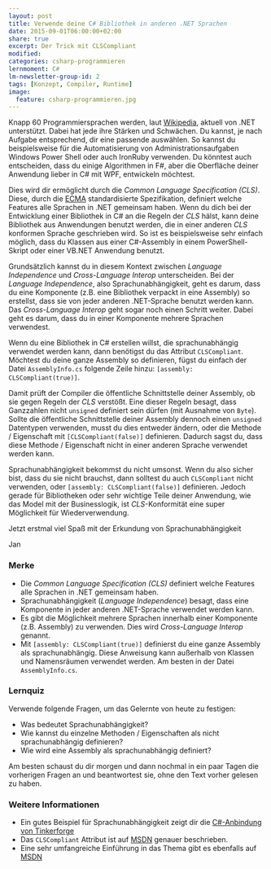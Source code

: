 ```yaml
---
layout: post
title: Verwende deine C# Bibliothek in anderen .NET Sprachen
date: 2015-09-01T06:00:00+02:00
share: true
excerpt: Der Trick mit CLSCompliant
modified:
categories: csharp-programmieren
lernmoment: C#
lm-newsletter-group-id: 2
tags: [Konzept, Compiler, Runtime]
image:
  feature: csharp-programmieren.jpg
---
```


Knapp 60 Programmiersprachen werden, laut [Wikipedia](https://de.wikipedia.org/wiki/Liste_von_.NET-Sprachen), aktuell von .NET unterstützt. Dabei hat jede ihre Stärken und Schwächen. Du kannst, je nach Aufgabe entsprechend, dir eine passende auswählen. So kannst du beispielsweise für die Automatisierung von Administrationsaufgaben Windows Power Shell oder auch IronRuby verwenden. Du könntest auch entscheiden, dass du einige Algorithmen in F#, aber die Oberfläche deiner Anwendung lieber in C# mit WPF, entwickeln möchtest.

Dies wird dir ermöglicht durch die *Common Language Specification (CLS)*. Diese, durch die [ECMA](http://www.ecma-international.org/publications/standards/Ecma-335.htm) standardisierte Spezifikation, definiert welche Features alle Sprachen in .NET gemeinsam haben. Wenn du dich bei der Entwicklung einer Bibliothek in C# an die Regeln der *CLS* hälst, kann deine Bibliothek aus Anwendungen benutzt werden, die in einer anderen *CLS* konformen Sprache geschrieben wird. So ist es beispielsweise sehr einfach möglich, dass du Klassen aus einer C#-Assembly in einem PowerShell-Skript oder einer VB.NET Anwendung benutzt.

Grundsätzlich kannst du in diesem Kontext zwischen *Language Independence* und *Cross-Language Interop* unterscheiden. Bei der *Language Independence*, also Sprachunabhängigkeit, geht es darum, dass du eine Komponente (z.B. eine Bibliothek verpackt in eine Assembly) so erstellst, dass sie von jeder anderen .NET-Sprache benutzt werden kann. Das *Cross-Language Interop* geht sogar noch einen Schritt weiter. Dabei geht es darum, dass du in einer Komponente mehrere Sprachen verwendest.

Wenn du eine Bibliothek in C# erstellen willst, die sprachunabhängig verwendet werden kann, dann benötigst du das Attribut `CLSCompliant`. Möchtest du deine ganze Assembly so definieren, fügst du einfach der Datei `AssemblyInfo.cs` folgende Zeile hinzu: `[assembly: CLSCompliant(true)]`.

Damit prüft der Compiler die öffentliche Schnittstelle deiner Assembly, ob sie gegen Regeln der *CLS* verstößt. Eine dieser Regeln besagt, dass Ganzzahlen nicht `unsigned` definiert sein dürfen (mit Ausnahme von `Byte`). Sollte die öffentliche Schnittstelle deiner Assembly dennoch einen `unsigned` Datentypen verwenden, musst du dies entweder ändern, oder die Methode / Eigenschaft mit `[CLSCompliant(false)]` definieren. Dadurch sagst du, dass diese Methode / Eigenschaft nicht in einer anderen Sprache verwendet werden kann.

Sprachunabhängigkeit bekommst du nicht umsonst. Wenn du also sicher bist, dass du sie nicht brauchst, dann solltest du auch `CLSCompliant` nicht verwenden, oder `[assembly: CLSCompliant(false)]` definieren. Jedoch gerade für Bibliotheken oder sehr wichtige Teile deiner Anwendung, wie das Model mit der Businesslogik, ist *CLS*-Konformität eine super Möglichkeit für Wiederverwendung.

Jetzt erstmal viel Spaß mit der Erkundung von Sprachunabhängigkeit

Jan


### Merke

-	Die *Common Language Specification (CLS)* definiert welche Features alle Sprachen in .NET gemeinsam haben.
-	Sprachunabhängigkeit (*Language Independence*) besagt, dass eine Komponente in jeder anderen .NET-Sprache verwendet werden kann.
-	Es gibt die Möglichkeit mehrere Sprachen innerhalb einer Komponente (z.B. Assembly) zu verwenden. Dies wird *Cross-Language Interop* genannt.
-	Mit `[assembly: CLSCompliant(true)]` definierst du eine ganze Assembly als sprachunabhängig. Diese Anweisung kann außerhalb von Klassen und Namensräumen verwendet werden. Am besten in der Datei `AssemblyInfo.cs`.

### Lernquiz 

Verwende folgende Fragen, um das Gelernte von heute zu festigen:

-	Was bedeutet Sprachunabhängigkeit?
-	Wie kannst du einzelne Methoden / Eigenschaften als nicht sprachunabhängig definieren?
-	Wie wird eine Assembly als sprachunabhängig definiert?

Am besten schaust du dir morgen und dann nochmal in ein paar Tagen die vorherigen Fragen an und beantwortest sie, ohne den Text vorher gelesen zu haben.

### Weitere Informationen

-	Ein gutes Beispiel für Sprachunabhängigkeit zeigt dir die [C#-Anbindung von Tinkerforge](https://github.com/Tinkerforge/generators/blob/master/csharp/IPConnection.cs)
-	Das `CLSCompliant` Attribut ist auf [MSDN](https://msdn.microsoft.com/de-de/library/system.clscompliantattribute(v=vs.110).aspx) genauer beschrieben.
-	Eine sehr umfangreiche Einführung in das Thema gibt es ebenfalls auf [MSDN](https://msdn.microsoft.com/de-de/library/vstudio/12a7a7h3(v=vs.110).aspx)
